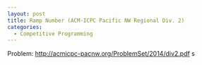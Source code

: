```yaml
---
layout: post
title: Ramp Number (ACM-ICPC Pacific NW Regional Div. 2)
categories:
  - Competitive Programming
---
```


Problem: <http://acmicpc-pacnw.org/ProblemSet/2014/div2.pdf>
s
